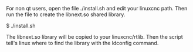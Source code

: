 For non qt users, open the file ./install.sh and edit your linuxcnc path.
Then run the file to create the libnext.so shared library.

$ ./install.sh

The libnext.so library will be copied to your linuxcnc/rtlib.
Then the script tell's linux where to find the library with the ldconfig command.
